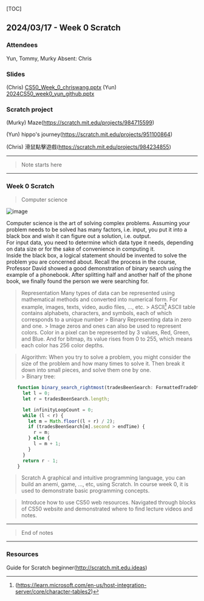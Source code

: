 [TOC]

## 2024/03/17 - Week 0 Scratch

### Attendees
Yun, Tommy, Murky
Absent: Chris

### Slides
(Chris)
[CS50_Week_0_chriswang.pptx](https://github.com/Tech-Book-Community/CS50/files/14636028/CS50_Week_0_chriswang.pptx)
(Yun)
[2024CS50_week0_yun_github.pptx](https://github.com/Tech-Book-Community/CS50/files/14636021/2024CS50_week0_yun_github.pptx)

### Scratch project
(Murky) 
Maze(https://scratch.mit.edu/projects/984715599)

(Yun)
hippo's journey(https://scratch.mit.edu/projects/951100864)

(Chris)
滑鼠點擊遊戲(https://scratch.mit.edu/projects/984234855)


---
> Note starts here
---

### Week 0 Scratch
>  Computer science

![image](https://github.com/Tech-Book-Community/CS50/assets/149700108/8e100360-1bf7-4bf9-9cee-f6a8e0069315)

Computer science is the art of solving complex problems. 
Assuming your problem needs to be solved has many factors, i.e. input, you put it into a black box and wish it can figure out a solution, i.e. output.  
For input data, you need to determine which data type it needs, depending on data size or for the sake of convenience in computing it.  
Inside the black box, a logical statement should be invented to solve the problem you are concerned about. Recall the process in the course, Professor David showed a good demonstration of binary search using the example of a phonebook. After splitting half and another half of the phone book, we finally found the person we were searching for.

> Representation
Many types of data can be represented using mathematical methods and converted into numerical form. For example, images, texts, video, audio files, ..., etc.
    > ASCll[^1]
ASCll table contains alphabets, characters, and symbols, each of which corresponds to a unique number
    > Binary
Representing data in zero and one.
    >  Image
zeros and ones can also be used to represent colors. Color in a pixel can be represented by 3 values, Red, Green, and Blue. And for bitmap, its value rises from 0 to 255, which means each color has 256 color depths. 
 
> Algorithm: When you try to solve a problem, you might consider the size of the problem and how many times to solve it. Then break it down into small pieces, and solve them one by one.</br>
    >  Binary tree: 
```typescript
    function binary_search_rightmost(tradesBeenSearch: FormattedTradeDto[], endTime: number): number {
      let l = 0;
      let r = tradesBeenSearch.length;

      let infinityLoopCount = 0;
      while (l < r) {
        let m = Math.floor((l + r) / 2);
        if (tradesBeenSearch[m].second > endTime) {
          r = m;
        } else {
          l = m + 1;
        }
      }
      return r - 1;
    }
```

> Scratch
A graphical and intuitive programming language, you can build an anemi, game, ..., etc, using Scratch.
In course week 0, it is used to demonstrate basic programming concepts.

> Introduce how to use CS50 web resources.
Navigated through blocks of CS50 website and demonstrated where to find lecture videos and notes.


---
> End of notes
---

### Resources

Guide for Scratch beginner(http://scratch.mit.edu.ideas)


[^1]:(<https://learn.microsoft.com/en-us/host-integration-server/core/character-tables2>)

